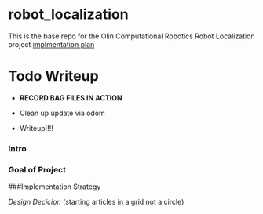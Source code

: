 # robot_localization
This is the base repo for the Olin Computational Robotics Robot Localization project
[implmentation plan](https://docs.google.com/document/d/1mB6ZcDd3plx7cEjVnaAYTViUkcwxzIZIshAOJEAcZzs/edit?usp=sharing)



# Todo Writeup
- __RECORD BAG FILES IN ACTION__



- Clean up update via odom
- Writeup!!!!



### Intro


### Goal of Project

###Implementation Strategy

_Design Decicion_ (starting articles in a grid not a circle)
